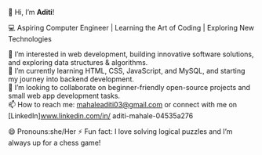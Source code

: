 👋 Hi, I’m **Aditi**!  

💻 Aspiring Computer Engineer | Learning the Art of Coding | Exploring New Technologies  

👀 I’m interested in web development, building innovative software solutions, and exploring data structures & algorithms.  
🌱 I’m currently learning HTML, CSS, JavaScript, and MySQL, and starting my journey into backend development.  
💞️ I’m looking to collaborate on beginner-friendly open-source projects and small web app development tasks.  
📫 How to reach me: mahaleaditi03@gmail.com or connect with me on [LinkedIn]www.linkedin.com/in/
aditi-mahale-04535a276
 

😄 Pronouns:she/Her 
⚡ Fun fact: I love solving logical puzzles and I’m always up for a chess game!


